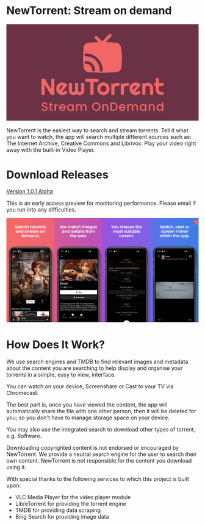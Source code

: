 # NewTorrent: Stream on demand

![image](https://raw.githubusercontent.com/newtorrentapp/NewTorrent/main/screens/banner.jpg)


NewTorrent is the easiest way to search and stream torrents. Tell it what you want to watch, the app will search multiple different sources such as: The Internet Archive, Creative Commons and Librivox. Play your video right away with the built-in Video Player. 

# Download Releases

[Version 1.0.1 Alpha](https://drive.google.com/file/d/1m6KurMjPcGwKsbmJtH-qmHMVBEpTuTKU/view?usp=sharing) 

This is an early access preview for monitoring performance. Please email if you run into any difficulties. 

![image](https://raw.githubusercontent.com/newtorrentapp/NewTorrent/main/screens/ScreenShotBanner.jpg)

# How Does It Work?

We use search engines and TMDB to find relevant images and metadata about the content you are searching to help display and organise your torrents in a simple, easy to view, interface. 

You can watch on your device, Screenshare or Cast to your TV via Chromecast. 

The best part is, once you have viewed the content, the app will automatically share the file with one other person, then it will be deleted for you; so you don't have to manage storage space on your device. 

You may also use the integrated search to download other types of torrent, e.g. Software. 





Downloading copyrighted content is not endorsed or encouraged by NewTorrent. We provide a neutral search engine for the user to search their own content. NewTorrent is not responsible for the content you download using it.


With special thanks to the following services to which this project is built upon:

- VLC Media Player for the video player module
- LibreTorrent for providing the torrent engine
- TMDB for providing data scraping
- Bing Search for providing image data

